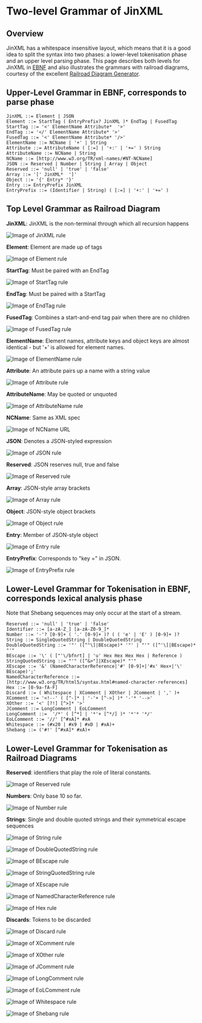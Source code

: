 # Two-level Grammar of JinXML

## Overview
JinXML has a whitespace insensitive layout, which means that it is a good idea to split the syntax into two phases: a lower-level tokenisation phase and an upper level parsing phase. This page describes both levels for JinXML in [EBNF](https://en.wikipedia.org/wiki/Extended_Backus%E2%80%93Naur_form) and also illustrates the grammars with railroad diagrams, courtesy of the excellent [Railroad Diagram Generator](http://bottlecaps.de/rr/ui). 

## Upper-Level Grammar in EBNF, corresponds to parse phase
```
JinXML ::= Element | JSON
Element ::= StartTag ( EntryPrefix? JinXML )* EndTag | FusedTag
StartTag ::= '<' ElementName Attribute*  '>'
EndTag ::= '</' ElementName Attribute* '>'
FusedTag ::= '<' ElementName Attribute* '/>'
ElementName ::= NCName | '+' | String
Attribute ::= AttributeName ( [:=] | '+:' | '+=' ) String
AttributeName ::= NCName | String
NCName ::= [http://www.w3.org/TR/xml-names/#NT-NCName]
JSON ::= Reserved | Number | String | Array | Object
Reserved ::= 'null' | 'true' | 'false'
Array ::= '[' JinXML*  ']'
Object ::= '{' Entry* '}'
Entry ::= EntryPrefix JinXML
EntryPrefix ::= (Identifier | String) ( [:=] | '+:' | '+=' )
```

## Top Level Grammar as Railroad Diagram

__JinXML__: JinXML is the non-terminal through which all recursion happens

![Image of JinXML rule](https://raw.githubusercontent.com/sfkleach/JinXML/master/grammar2/images/JinXML.png "JinXML is the non-terminal through which all recursion happens")

__Element__: Element are made up of tags

![Image of Element rule](https://raw.githubusercontent.com/sfkleach/JinXML/master/grammar2/images/Element.png "Element are made up of tags")

__StartTag__: Must be paired with an EndTag

![Image of StartTag rule](https://raw.githubusercontent.com/sfkleach/JinXML/master/grammar2/images/StartTag.png "Must be paired with an EndTag")

__EndTag__: Must be paired with a StartTag

![Image of EndTag rule](https://raw.githubusercontent.com/sfkleach/JinXML/master/grammar2/images/EndTag.png "Must be paired with a StartTag")

__FusedTag__: Combines a start-and-end tag pair when there are no children

![Image of FusedTag rule](https://raw.githubusercontent.com/sfkleach/JinXML/master/grammar2/images/FusedTag.png "Combines a start-and-end tag pair when there are no children")

__ElementName__: Element names, attribute keys and object keys are almost identical - but '+' is allowed for element names.

![Image of ElementName rule](https://raw.githubusercontent.com/sfkleach/JinXML/master/grammar2/images/ElementName.png "Element names support + for defaulting")

__Attribute__: An attribute pairs up a name with a string value

![Image of Attribute rule](https://raw.githubusercontent.com/sfkleach/JinXML/master/grammar2/images/Attribute.png "An attribute pairs up a name with a string value")

__AttributeName__: May be quoted or unquoted

![Image of AttributeName rule](https://raw.githubusercontent.com/sfkleach/JinXML/master/grammar2/images/AttributeName.png "May be quoted or unquoted")

__NCName__: Same as XML spec

![Image of NCName URL](https://raw.githubusercontent.com/sfkleach/JinXML/master/grammar2/images/NCName.png "Same as XML spec")

__JSON__: Denotes a JSON-styled expression

![Image of JSON rule](https://raw.githubusercontent.com/sfkleach/JinXML/master/grammar2/images/JSON.png "Denotes a JSON-styled expression")

__Reserved__: JSON reserves null, true and false

![Image of Reserved rule](https://raw.githubusercontent.com/sfkleach/JinXML/master/grammar2/images/Reserved.png "JSON reserves null, true and false")

__Array__: JSON-style array brackets

![Image of Array rule](https://raw.githubusercontent.com/sfkleach/JinXML/master/grammar2/images/Array.png "JSON-style array brackets")

__Object__: JSON-style object brackets

![Image of Object rule](https://raw.githubusercontent.com/sfkleach/JinXML/master/grammar2/images/Object.png "JSON-style object brackets")

__Entry__: Member of JSON-style object

![Image of Entry rule](https://raw.githubusercontent.com/sfkleach/JinXML/master/grammar2/images/Entry.png "Member of JSON-style object")

__EntryPrefix__: Corresponds to "key =" in JSON.

![Image of EntryPrefix rule](https://raw.githubusercontent.com/sfkleach/JinXML/master/grammar2/images/EntryPrefix.png "Corresponds to 'key =' in JSON")

## Lower-Level Grammar for Tokenisation in EBNF, corresponds lexical analysis phase
Note that Shebang sequences may only occur at the start of a stream. 

```
Reserved ::= 'null' | 'true' | 'false'
Identifier ::= [a-zA-Z_] [a-zA-Z0-9_]*
Number ::= '-'? [0-9]+ ( '.' [0-9]+ )? ( ( 'e' | 'E' ) [0-9]+ )?
String ::= SingleQuotedString | DoubleQuotedString
DoubleQuotedString ::= '"' ([^"\]|BEscape)* '"' | "'" ([^'\]|BEscape)* "'"
BEscape ::= '\' ( ["'\/bfnrt] | 'u' Hex Hex Hex Hex | Reference )
StringQuotedString ::= "'" ([^&>"]|XEscape)* "'"
XEscape ::= '&' (NamedCharacterReference|'#' [0-9]+|'#x' Hex+|'\' BEscape)';'
NamedCharacterReference ::= [http://www.w3.org/TR/html5/syntax.html#named-character-references]
Hex ::= [0-9a-fA-F]
Discard ::= ( Whitespace | XComment | XOther | JComment | ',' )+
XComment ::= '<!--' ( [^-]* | '-'+ [^->] )* '-'* '-->' 
XOther ::= '<' [?!] [^>]* '>' 
JComment ::= LongComment | EoLComment
LongComment ::=  '/*' ( [^*] | '*'+ [^*/] )* '*'* '*/'
EoLComment ::= '//' [^#xA]* #xA
Whitespace ::= (#x20 | #x9 | #xD | #xA)+
Shebang ::= ('#!' [^#xA]* #xA)+
```

## Lower-Level Grammar for Tokenisation as Railroad Diagrams

__Reserved__: identifiers that play the role of literal constants.

![Image of Reserved rule](https://raw.githubusercontent.com/sfkleach/JinXML/master/grammar2/images/Reserved.png)

__Numbers__: Only base 10 so far.

![Image of Number rule](https://raw.githubusercontent.com/sfkleach/JinXML/master/grammar2/images/Number.png)

__Strings__: Single and double quoted strings and their symmetrical escape sequences

![Image of String rule](https://raw.githubusercontent.com/sfkleach/JinXML/master/grammar2/images/String.png)

![Image of DoubleQuotedString rule](https://raw.githubusercontent.com/sfkleach/JinXML/master/grammar2/images/DoubleQuotedString.png)

![Image of BEscape rule](https://raw.githubusercontent.com/sfkleach/JinXML/master/grammar2/images/BEscape.png)

![Image of StringQuotedString rule](https://raw.githubusercontent.com/sfkleach/JinXML/master/grammar2/images/StringQuotedString.png)

![Image of XEscape rule](https://raw.githubusercontent.com/sfkleach/JinXML/master/grammar2/images/XEscape.png)

![Image of NamedCharacterReference rule](https://raw.githubusercontent.com/sfkleach/JinXML/master/grammar2/images/NamedCharacterReference.png)

![Image of Hex rule](https://raw.githubusercontent.com/sfkleach/JinXML/master/grammar2/images/Hex.png)

__Discards__: Tokens to be discarded

![Image of Discard rule](https://raw.githubusercontent.com/sfkleach/JinXML/master/grammar2/images/Discard.png)

![Image of XComment rule](https://raw.githubusercontent.com/sfkleach/JinXML/master/grammar2/images/XComment.png)

![Image of XOther rule](https://raw.githubusercontent.com/sfkleach/JinXML/master/grammar2/images/XOther.png)

![Image of JComment rule](https://raw.githubusercontent.com/sfkleach/JinXML/master/grammar2/images/JComment.png)

![Image of LongComment rule](https://raw.githubusercontent.com/sfkleach/JinXML/master/grammar2/images/LongComment.png)

![Image of EoLComment rule](https://raw.githubusercontent.com/sfkleach/JinXML/master/grammar2/images/EoLComment.png)

![Image of Whitespace rule](https://raw.githubusercontent.com/sfkleach/JinXML/master/grammar2/images/Whitespace.png)

![Image of Shebang rule](https://raw.githubusercontent.com/sfkleach/JinXML/master/grammar2/images/Shebang.png)
